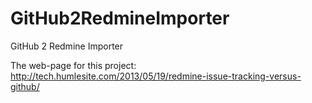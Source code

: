 GitHub2RedmineImporter
======================

GitHub 2 Redmine Importer

The web-page for this project: 
http://tech.humlesite.com/2013/05/19/redmine-issue-tracking-versus-github/

